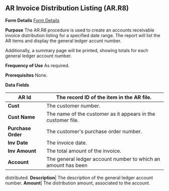 ## AR Invoice Distribution Listing (AR.R8)
<PageHeader />

**Form Details**
[Form Details](../AR-R8-1/README.md)

**Purpose**
The AR.R8 procedure is used to create an accounts receivable invoice
distribution listing for a specified date range. The report will list the AR
items and display the general ledger accunt number.

Additionally, a summary page will be printed, showing totals for each general
ledger account number.

**Frequency of Use**
As required.

**Prerequisites**
None.

**Data Fields**

| **AR Id**          | The record ID of the item in the AR file.                     |
| ------------------ | ------------------------------------------------------------- |
| **Cust**           | The customer number.                                          |
| **Cust Name**      | The name of the customer as it appears in the customer file.  |
| **Purchase Order** | The customer's purchase order number.                         |
| **Inv Date**       | The invoice date.                                             |
| **Inv Amount**     | The total amount of the invoice.                              |
| **Account**        | The general ledger account number to which an amount has been |
distributed.
**Description**|  The description of the general ledger account number.
**Amount**|  The distribution amount, associated to the account.

<badge text= "Version 8.10.57 " vertical="middle" />

<PageFooter />
